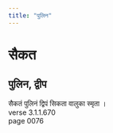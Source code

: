 ```yaml
---
title: "पुलिन"
---
```


# सैकत
## पुलिन, द्वीप
सैकतं पुलिनं द्विपं सिकता वालुका स्मृता ।<br />verse 3.1.1.670<br />page 0076

